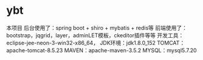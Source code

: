 # ybt
本项目
	后台使用了：spring boot + shiro + mybatis + redis等
	前端使用了：bootstrap，jqgrid，layer，adminLET模板，ckeditor插件等等
	开发工具：eclipse-jee-neon-3-win32-x86_64，
	JDK环境：jdk1.8.0_152
	TOMCAT：apache-tomcat-8.5.23
	MAVEN：apache-maven-3.5.2
	MYSQL：mysql5.7.20